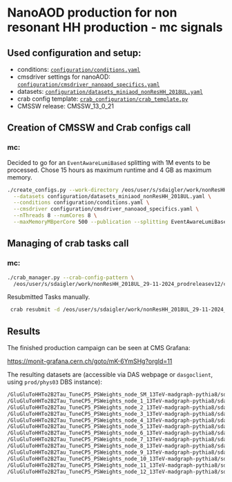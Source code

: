 # NanoAOD production for non resonant HH production - mc signals 

## Used configuration and setup:

* conditions: [`configuration/conditions.yaml`](../configuration/conditions.yaml)
* cmsdriver settings for nanoAOD: [`configuration/cmsdriver_nanoaod_specifics.yaml`](../configuration/cmsdriver_nanoaod_specifics.yaml)
* datasets: [`configuration/datasets_miniaod_nonResHH_2018UL.yaml`](../configuration/datasets_miniaod_nonResHH_2018UL.yaml)
* crab config template: [`crab_configuration/crab_template.py`](../crab_configuration/crab_template.py)
* CMSSW release: CMSSW_13_0_21

## Creation of CMSSW and Crab configs call

### mc:

Decided to go for an `EventAwareLumiBased` splitting with 1M events to be processed.
Chose 15 hours as maximum runtime and 4 GB as maximum memory.

```bash
./create_configs.py --work-directory /eos/user/s/sdaigler/work/nonResHH_2018UL_29-11-2024_prodreleasev12/ \
  --datasets configuration/datasets_miniaod_nonResHH_2018UL.yaml \
  --conditions configuration/conditions.yaml \
  --cmsdriver configuration/cmsdriver_nanoaod_specifics.yaml \
  --nThreads 8 --numCores 8 \
  --maxMemoryMBperCore 500 --publication --splitting EventAwareLumiBased --unitsPerJob 1000000 --maxJobRuntimeMin 900
```

## Managing of crab tasks call

### mc:

```bash
./crab_manager.py --crab-config-pattern \
  /eos/user/s/sdaigler/work/nonResHH_2018UL_29-11-2024_prodreleasev12/crabconfigs/*.py --nworkers 13
```

Resubmitted Tasks manually.

```bash
 crab resubmit -d /eos/user/s/sdaigler/work/nonResHH_2018UL_29-11-2024_prodreleasev12/crab/crab_mc_2018UL_gghh2b2tau_GluGluToHHTo2B2Tau_Node_SM
```

## Results

The finished production campaign can be seen at CMS Grafana:

https://monit-grafana.cern.ch/goto/mK-6YmSHg?orgId=11

The resulting datasets are (accessible via DAS webpage or `dasgoclient`, using `prod/phys03` DBS instance):

```bash
/GluGluToHHTo2B2Tau_TuneCP5_PSWeights_node_SM_13TeV-madgraph-pythia8/sdaigler-mc_2018UL_gghh2b2tau_GluGluToHHTo2B2Tau_Node_SM_1733315721-00000000000000000000000000000000/USER
/GluGluToHHTo2B2Tau_TuneCP5_PSWeights_node_1_13TeV-madgraph-pythia8/sdaigler-mc_2018UL_gghh2b2tau_GluGluToHHTo2B2Tau_Node_1_1733315721-00000000000000000000000000000000/USER
/GluGluToHHTo2B2Tau_TuneCP5_PSWeights_node_2_13TeV-madgraph-pythia8/sdaigler-mc_2018UL_gghh2b2tau_GluGluToHHTo2B2Tau_Node_2_1733315721-00000000000000000000000000000000/USER
/GluGluToHHTo2B2Tau_TuneCP5_PSWeights_node_3_13TeV-madgraph-pythia8/sdaigler-mc_2018UL_gghh2b2tau_GluGluToHHTo2B2Tau_Node_3_1733315721-00000000000000000000000000000000/USER
/GluGluToHHTo2B2Tau_TuneCP5_PSWeights_node_4_13TeV-madgraph-pythia8/sdaigler-mc_2018UL_gghh2b2tau_GluGluToHHTo2B2Tau_Node_4_1732876480-00000000000000000000000000000000/USER
/GluGluToHHTo2B2Tau_TuneCP5_PSWeights_node_5_13TeV-madgraph-pythia8/sdaigler-mc_2018UL_gghh2b2tau_GluGluToHHTo2B2Tau_Node_5_1733315721-00000000000000000000000000000000/USER
/GluGluToHHTo2B2Tau_TuneCP5_PSWeights_node_6_13TeV-madgraph-pythia8/sdaigler-mc_2018UL_gghh2b2tau_GluGluToHHTo2B2Tau_Node_6_1733315721-00000000000000000000000000000000/USER
/GluGluToHHTo2B2Tau_TuneCP5_PSWeights_node_7_13TeV-madgraph-pythia8/sdaigler-mc_2018UL_gghh2b2tau_GluGluToHHTo2B2Tau_Node_7_1733315721-00000000000000000000000000000000/USER
/GluGluToHHTo2B2Tau_TuneCP5_PSWeights_node_8_13TeV-madgraph-pythia8/sdaigler-mc_2018UL_gghh2b2tau_GluGluToHHTo2B2Tau_Node_8_1733315721-00000000000000000000000000000000/USER
/GluGluToHHTo2B2Tau_TuneCP5_PSWeights_node_9_13TeV-madgraph-pythia8/sdaigler-mc_2018UL_gghh2b2tau_GluGluToHHTo2B2Tau_Node_9_1733315721-00000000000000000000000000000000/USER
/GluGluToHHTo2B2Tau_TuneCP5_PSWeights_node_10_13TeV-madgraph-pythia8/sdaigler-mc_2018UL_gghh2b2tau_GluGluToHHTo2B2Tau_Node_10_1733315721-00000000000000000000000000000000/USER
/GluGluToHHTo2B2Tau_TuneCP5_PSWeights_node_11_13TeV-madgraph-pythia8/sdaigler-mc_2018UL_gghh2b2tau_GluGluToHHTo2B2Tau_Node_11_1733315721-00000000000000000000000000000000/USER
/GluGluToHHTo2B2Tau_TuneCP5_PSWeights_node_12_13TeV-madgraph-pythia8/sdaigler-mc_2018UL_gghh2b2tau_GluGluToHHTo2B2Tau_Node_12_1733315721-00000000000000000000000000000000/USER
```

